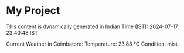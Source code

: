 # My Project

This content is dynamically generated in Indian Time (IST): 2024-07-17 23:40:48 IST


Current Weather in Coimbatore:
Temperature: 23.88 °C
Condition: mist
